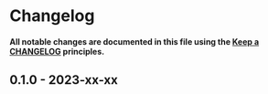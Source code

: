 # Changelog

#### All notable changes are documented in this file using the [Keep a CHANGELOG](https://keepachangelog.com/) principles.

## 0.1.0 - 2023-xx-xx
